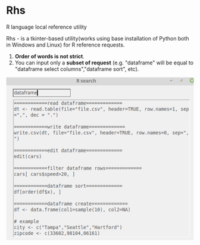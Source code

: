 # Rhs
R language local reference utility

Rhs - is a tkinter-based utility(works using base installation of Python both in Windows and Linux) for R reference requests.

1) **Order of words is not strict**.
2) You can input only a **subset of request** (e.g. "dataframe" will be equal to "dataframe select columns","dataframe sort", etc).

![alt text](Selection_005.png "Title")
